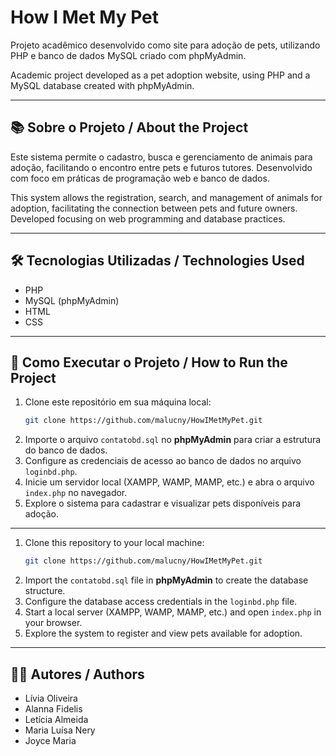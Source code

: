 # How I Met My Pet

Projeto acadêmico desenvolvido como site para adoção de pets, utilizando PHP e banco de dados MySQL criado com phpMyAdmin.

Academic project developed as a pet adoption website, using PHP and a MySQL database created with phpMyAdmin.

---

## 📚 Sobre o Projeto / About the Project

Este sistema permite o cadastro, busca e gerenciamento de animais para adoção, facilitando o encontro entre pets e futuros tutores. Desenvolvido com foco em práticas de programação web e banco de dados.

This system allows the registration, search, and management of animals for adoption, facilitating the connection between pets and future owners. Developed focusing on web programming and database practices.

---

## 🛠 Tecnologias Utilizadas / Technologies Used

- PHP  
- MySQL (phpMyAdmin)  
- HTML  
- CSS  

---

## 🚀 Como Executar o Projeto / How to Run the Project

1. Clone este repositório em sua máquina local:  
   ```bash
   git clone https://github.com/malucny/HowIMetMyPet.git
   ```  
2. Importe o arquivo `contatobd.sql` no **phpMyAdmin** para criar a estrutura do banco de dados.  
3. Configure as credenciais de acesso ao banco de dados no arquivo `loginbd.php`.  
4. Inicie um servidor local (XAMPP, WAMP, MAMP, etc.) e abra o arquivo `index.php` no navegador.  
5. Explore o sistema para cadastrar e visualizar pets disponíveis para adoção.  

---

1. Clone this repository to your local machine:  
   ```bash
   git clone https://github.com/malucny/HowIMetMyPet.git
   ```  
2. Import the `contatobd.sql` file in **phpMyAdmin** to create the database structure.  
3. Configure the database access credentials in the `loginbd.php` file.  
4. Start a local server (XAMPP, WAMP, MAMP, etc.) and open `index.php` in your browser.  
5. Explore the system to register and view pets available for adoption.  

---

## 👩‍💻 Autores / Authors

- Lívia Oliveira  
- Alanna Fidelis  
- Letícia Almeida  
- Maria Luísa Nery  
- Joyce Maria  
